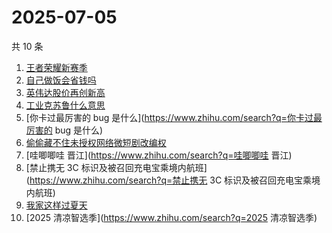 # 2025-07-05

共 10 条

<!-- BEGIN -->
<!-- 最后更新时间 Sat Jul 05 2025 01:10:06 GMT+0800 (China Standard Time) -->

1. [王者荣耀新赛季](https://www.zhihu.com/search?q=王者荣耀新赛季)
1. [自己做饭会省钱吗](https://www.zhihu.com/search?q=自己做饭会省钱吗)
1. [英伟达股价再创新高](https://www.zhihu.com/search?q=英伟达股价再创新高)
1. [工业克苏鲁什么意思](https://www.zhihu.com/search?q=工业克苏鲁什么意思)
1. [你卡过最厉害的 bug 是什么](https://www.zhihu.com/search?q=你卡过最厉害的 bug
   是什么)
1. [偷偷藏不住未授权网络微短剧改编权](https://www.zhihu.com/search?q=偷偷藏不住未授权网络微短剧改编权)
1. [哇唧唧哇 晋江](https://www.zhihu.com/search?q=哇唧唧哇 晋江)
1. [禁止携无 3C
   标识及被召回充电宝乘境内航班](https://www.zhihu.com/search?q=禁止携无 3C
   标识及被召回充电宝乘境内航班)
1. [我家这样过夏天](https://www.zhihu.com/search?q=我家这样过夏天)
1. [2025 清凉智选季](https://www.zhihu.com/search?q=2025 清凉智选季)

<!-- END -->
